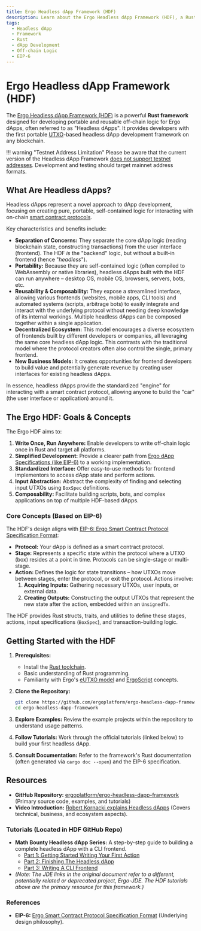 ```yaml
---
title: Ergo Headless dApp Framework (HDF)
description: Learn about the Ergo Headless dApp Framework (HDF), a Rust framework for building portable and reusable off-chain logic for Ergo dApps.
tags:
  - Headless dApp
  - Framework
  - Rust
  - dApp Development
  - Off-chain Logic
  - EIP-6
---
```


# Ergo Headless dApp Framework (HDF)

The [Ergo Headless dApp Framework (HDF)](https://github.com/ergoplatform/ergo-headless-dapp-framework) is a powerful **Rust framework** designed for developing portable and reusable off-chain logic for Ergo dApps, often referred to as "Headless dApps". It provides developers with the first portable [UTXO](eutxo.md)-based headless dApp development framework on any blockchain.

!!! warning "Testnet Address Limitation"
    Please be aware that the current version of the Headless dApp Framework [does not support testnet addresses](https://github.com/ergoplatform/ergo-headless-dapp-framework/blob/main/src/encoding.rs#L104). Development and testing should target mainnet address formats.

## What Are Headless dApps?

Headless dApps represent a novel approach to dApp development, focusing on creating pure, portable, self-contained logic for interacting with on-chain [smart contract protocols](ergoscript.md).

Key characteristics and benefits include:

* **Separation of Concerns:** They separate the core dApp logic (reading blockchain state, constructing transactions) from the user interface (frontend). The HDF *is* the "backend" logic, but without a built-in frontend (hence "*headless*").
* **Portability:** Because they are self-contained logic (often compiled to WebAssembly or native libraries), headless dApps built with the HDF can run anywhere – desktop OS, mobile OS, browsers, servers, bots, etc.
* **Reusability & Composability:** They expose a streamlined interface, allowing various frontends (websites, mobile apps, CLI tools) and automated systems (scripts, arbitrage bots) to easily integrate and interact with the underlying protocol without needing deep knowledge of its internal workings. Multiple headless dApps can be composed together within a single application.
* **Decentralized Ecosystem:** This model encourages a diverse ecosystem of frontends built by different developers or companies, all leveraging the same core headless dApp logic. This contrasts with the traditional model where the protocol creators often also control the single, primary frontend.
* **New Business Models:** It creates opportunities for frontend developers to build value and potentially generate revenue by creating user interfaces for existing headless dApps.

In essence, headless dApps provide the standardized "engine" for interacting with a smart contract protocol, allowing anyone to build the "car" (the user interface or application) around it.

## The Ergo HDF: Goals & Concepts

The Ergo HDF aims to:

1. **Write Once, Run Anywhere:** Enable developers to write off-chain logic once in Rust and target all platforms.
2. **Simplified Development:** Provide a clearer path from [Ergo dApp Specifications (like EIP-6)](https://github.com/ergoplatform/eips/blob/master/eip-0006.md) to a working implementation.
3. **Standardized Interface:** Offer easy-to-use methods for frontend implementors to access dApp state and perform actions.
4. **Input Abstraction:** Abstract the complexity of finding and selecting input UTXOs using `BoxSpec` definitions.
5. **Composability:** Facilitate building scripts, bots, and complex applications on top of multiple HDF-based dApps.

### Core Concepts (Based on EIP-6)

The HDF's design aligns with [EIP-6: Ergo Smart Contract Protocol Specification Format](https://github.com/ergoplatform/eips/blob/master/eip-0006.md):

* **Protocol:** Your dApp is defined as a smart contract protocol.
* **Stage:** Represents a specific state within the protocol where a UTXO (box) resides at a point in time. Protocols can be single-stage or multi-stage.
* **Action:** Defines the logic for state transitions – how UTXOs move between stages, enter the protocol, or exit the protocol. Actions involve:
    1. **Acquiring Inputs:** Gathering necessary UTXOs, user inputs, or external data.
    2. **Creating Outputs:** Constructing the output UTXOs that represent the new state after the action, embedded within an `UnsignedTx`.

The HDF provides Rust structs, traits, and utilities to define these stages, actions, input specifications (`BoxSpec`), and transaction-building logic.

## Getting Started with the HDF

1. **Prerequisites:**
    * Install the [Rust toolchain](https://www.rust-lang.org/tools/install).
    * Basic understanding of Rust programming.
    * Familiarity with Ergo's [eUTXO model](eutxo.md) and [ErgoScript](../scs/ergoscript.md) concepts.
2. **Clone the Repository:**

    ```bash
    git clone https://github.com/ergoplatform/ergo-headless-dapp-framework.git
    cd ergo-headless-dapp-framework
    ```

3. **Explore Examples:** Review the example projects within the repository to understand usage patterns.
4. **Follow Tutorials:** Work through the official tutorials (linked below) to build your first headless dApp.
5. **Consult Documentation:** Refer to the framework's Rust documentation (often generated via `cargo doc --open`) and the EIP-6 specification.

## Resources

* **GitHub Repository:** [ergoplatform/ergo-headless-dapp-framework](https://github.com/ergoplatform/ergo-headless-dapp-framework) (Primary source code, examples, and tutorials)
* **Video Introduction:** [Robert Kornacki explains Headless dApps](https://www.youtube.com/watch?v=temmjyKpsEU) (Covers technical, business, and ecosystem aspects).

### Tutorials (Located in HDF GitHub Repo)

* **Math Bounty Headless dApp Series:** A step-by-step guide to building a complete headless dApp with a CLI frontend.
  * [Part 1: Getting Started Writing Your First Action](https://github.com/ergoplatform/ergo-headless-dapp-framework/blob/main/tutorials/Math_Bounty/1-math-bounty-dApp-getting-started.md)
  * [Part 2: Finishing The Headless dApp](https://github.com/ergoplatform/ergo-headless-dapp-framework/blob/main/tutorials/Math_Bounty/2-math-bounty-dApp-finishing-the-headless-dapp.md)
  * [Part 3: Writing A CLI Frontend](https://github.com/ergoplatform/ergo-headless-dapp-framework/blob/main/tutorials/Math_Bounty/3-math-bounty-dApp-writing-a-cli-frontend-that-allows-creating-bounties.md)
* *(Note: The JDE links in the original document refer to a different, potentially related or deprecated project, Ergo-JDE. The HDF tutorials above are the primary resource for this framework.)*

### References

* **EIP-6:** [Ergo Smart Contract Protocol Specification Format](https://github.com/ergoplatform/eips/blob/master/eip-0006.md) (Underlying design philosophy).
